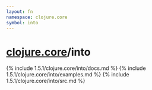 ```yaml
---
layout: fn
namespace: clojure.core
symbol: into
---
```


# [clojure.core](../)/into

{% include 1.5.1/clojure.core/into/docs.md %}
{% include 1.5.1/clojure.core/into/examples.md %}
{% include 1.5.1/clojure.core/into/src.md %}

